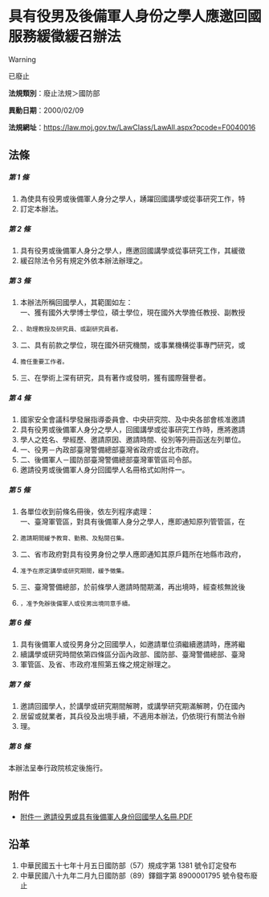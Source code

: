 # 具有役男及後備軍人身份之學人應邀回國服務緩徵緩召辦法


> [!WARNING]
> 已廢止


**法規類別**：廢止法規＞國防部

**異動日期**：2000/02/09  

**法規網址**：https://law.moj.gov.tw/LawClass/LawAll.aspx?pcode=F0040016



## 法條
##### 第 1 條
1. 為使具有役男或後備軍人身分之學人，踴躍回國講學或從事研究工作，特
1. 訂定本辦法。

##### 第 2 條
1. 具有役男或後備軍人身分之學人，應邀回國講學或從事研究工作，其緩徵
1. 緩召除法令另有規定外依本辦法辦理之。

##### 第 3 條
1. 本辦法所稱回國學人，其範圍如左：  
一、獲有國外大學博士學位，碩士學位，現在國外大學擔任教授、副教授
1.     、助理教授及研究員、或副研究員者。
1. 二、具有前款之學位，現在國外研究機關，或事業機構從事專門研究，或
1.     擔任重要工作者。
1. 三、在學術上深有研究，具有著作或發明，獲有國際聲譽者。

##### 第 4 條
1. 國家安全會議科學發展指導委員會、中央研究院、及中央各部會核准邀請
1. 具有役男或後備軍人身分之學人，回國講學或從事研究工作時，應將邀請
1. 學人之姓名、學經歷、邀請原因、邀請時間、役別等列冊函送左列單位。
1. 一、役男－內政部臺灣警備總部臺灣省政府或台北市政府。
1. 二、後備軍人－國防部臺灣警備總部臺灣軍管區司令部。
1. 邀請役男或後備軍人身分回國學人名冊格式如附件一。

##### 第 5 條
1. 各單位收到前條名冊後，依左列程序處理：  
一、臺灣軍管區，對具有後備軍人身分之學人，應即通知原列管管區，在
1.     邀請期間緩予教育、勤務、及點閱召集。
1. 二、省市政府對具有役男身份之學人應即通知其原戶籍所在地縣市政府，
1.     准予在原定講學或研究期間，緩予徵集。
1. 三、臺灣警備總部，於前條學人邀請時間期滿，再出境時，經查核無訛後
1.     ，准予免辦後備軍人或役男出境同意手續。

##### 第 6 條
1. 具有後備軍人或役男身分之回國學人，如邀請單位須繼續邀請時，應將繼
1. 續講學或研究時間依第四條區分函內政部、國防部、臺灣警備總部、臺灣
1. 軍管區、及省、市政府准照第五條之規定辦理之。

##### 第 7 條
1. 邀請回國學人，於講學或研究期間解聘，或講學研究期滿解聘，仍在國內
1. 居留或就業者，其兵役及出境手續，不適用本辦法，仍依現行有關法令辦
1. 理。

##### 第 8 條
本辦法呈奉行政院核定後施行。
## 附件
* [附件一 邀請役男或具有後備軍人身份回國學人名冊.PDF](https://law.moj.gov.tw/LawClass/LawGetFile.ashx?FileId=0000128528)
## 沿革
1. 中華民國五十七年十月五日國防部（57）規成字第 1381 號令訂定發布
1. 中華民國八十九年二月九日國防部（89）鐸錮字第 8900001795 號令發布廢止
